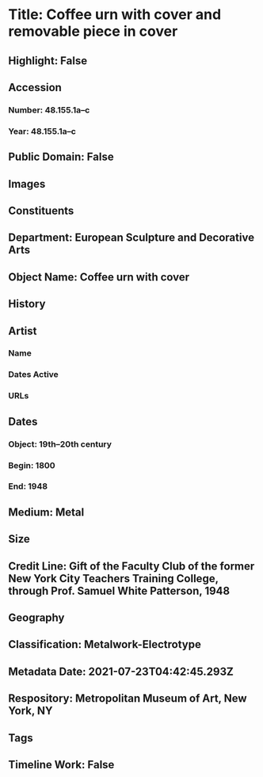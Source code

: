 # Title: Coffee urn with cover and removable piece in cover
## Highlight: False
## Accession
### Number: 48.155.1a–c
### Year: 48.155.1a–c
## Public Domain: False
## Images
## Constituents
## Department: European Sculpture and Decorative Arts
## Object Name: Coffee urn with cover
## History
## Artist
### Name
### Dates Active
### URLs
## Dates
### Object: 19th–20th century
### Begin: 1800
### End: 1948
## Medium: Metal
## Size
## Credit Line: Gift of the Faculty Club of the former New York City Teachers Training College, through Prof. Samuel White Patterson, 1948
## Geography
## Classification: Metalwork-Electrotype
## Metadata Date: 2021-07-23T04:42:45.293Z
## Respository: Metropolitan Museum of Art, New York, NY
## Tags
## Timeline Work: False